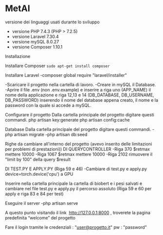 # MetAI

versione dei linguaggi usati durante lo sviluppo

* versione PHP 7.4.3 (PHP > 7.2.5)
* versione Laravel 7.30.4
* versione mySQL 8.0.27
* versione Composer 1.10.1

Installazione 

Installare Composer
`sudo apt-get install composer`

Installare Laravel
-composer global require "laravel/installer"

-Scaricare il progetto nella cartella di lavoro.
-Creare in mySQL il Database.
-Aprire il file .env (non .env.example) e inserire a riga uno (APP_NAME) il nome della applicazione e riga 12,13 e 14 (DB_DATABASE, DB_USERNAME, DB_PASSWORD) inserendo il nome del database appena creato, il nome e la password con la quale si accede a mySQL.


Configurare il progetto
Dalla cartella principale del progetto digitare questi commandi.
php artisan key:generate
php artisan config:cache

Database 
Dalla cartella principale del progetto digitare questi commandi.
-php artisan migrate
-php artisan db:seed

Righe da cambiare all'interno del progetto (avevo inserito delle limitazioni per problemi di prestazioni))
DI QUERYCONTROLLER
-Riga 370 $retmax mettere 10000
-Riga 1067 $retmax mettere 10000
-Riga 2102 rimuovere il "limit by 100" della query $result

DI TEST.PY E APPLY.PY (Riga 59 e 46)
-Cambiare di test.py e apply.py device=torch.device('cpu') a GPU

Inserire nella cartella principale la cartella di biobert e i pesi salvati e cambiare nel file test.py e apply.py il percorso assoluto (Riga 59 e 60 per apply e riga 83 e 84 per test)

Eseguire il server
-php artisan serve

A questo punto visitando il link ​ http://127.0.0.1:8000​ , troverete la pagina predefinita
“welcome” del progetto

Fare il login tramite le credenziali : "user@progetto.it"
pw : "password"
